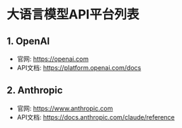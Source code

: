 # 大语言模型API平台列表

## 1. OpenAI
- 官网: https://openai.com
- API文档: https://platform.openai.com/docs

## 2. Anthropic
- 官网: https://www.anthropic.com
- API文档: https://docs.anthropic.com/claude/reference